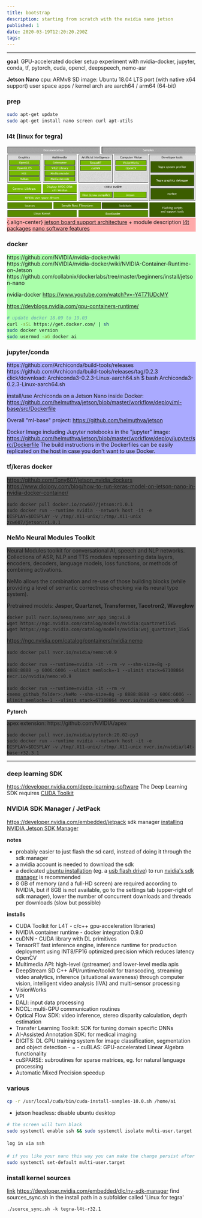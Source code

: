 ```yaml
---
title: bootstrap
description: starting from scratch with the nvidia nano jetson
published: 1
date: 2020-03-19T12:20:20.290Z
tags: 
---
```


---

**goal**: GPU-accelerated docker setup
experiment with
nvidia-docker, jupyter, conda, tf, pytorch, cuda, opencl, deepspeech, nemo-asr


**Jetson Nano**
cpu: ARMv8
SD image: Ubuntu 18.04 LTS port (with native x64 support)
user space apps / kernel arch are aarch64 / arm64 (64-bit)


### prep

```bash
sudo apt-get update
sudo apt-get install nano screen curl apt-utils
```

### l4t (linux for tegra)
<div style="background-color:#faa;">

![jetson_bsp_architecture.png](/jetson_bsp_architecture.png){.align-center}
[jetson board support architecture](https://docs.nvidia.com/jetson/archives/l4t-archived/l4t-3231/index.html) + module description
[l4t packages](https://docs.nvidia.com/jetson/archives/l4t-archived/l4t-3231/index.html#page/Tegra%2520Linux%2520Driver%2520Package%2520Development%2520Guide%2Fquick_start.html%23wwpID0EVHA)
[nano software features](https://docs.nvidia.com/jetson/archives/l4t-archived/l4t-3231/index.html#page/Tegra%2520Linux%2520Driver%2520Package%2520Development%2520Guide%2Fsoftware_features_jetson_nano.html%23wwconnect_header)

</div>

    
### docker

<div style="background-color:#afa;">
https://github.com/NVIDIA/nvidia-docker/wiki
https://github.com/NVIDIA/nvidia-docker/wiki/NVIDIA-Container-Runtime-on-Jetson
https://github.com/collabnix/dockerlabs/tree/master/beginners/install/jetson-nano

nvidia-docker  https://www.youtube.com/watch?v=-Y4T71UDcMY

https://devblogs.nvidia.com/gpu-containers-runtime/
```bash
# update docker 18.09 to 19.03
curl -sSL https://get.docker.com/ | sh
sudo docker version
sudo usermod -aG docker ai
```
</div>

### jupyter/conda
<div style="background-color:#aaf;">
https://github.com/Archiconda/build-tools/releases
https://github.com/Archiconda/build-tools/releases/tag/0.2.3
click/download:
Archiconda3-0.2.3-Linux-aarch64.sh
$ bash Archiconda3-0.2.3-Linux-aarch64.sh

install/use Archiconda on a Jetson Nano inside Docker:
https://github.com/helmuthva/jetson/blob/master/workflow/deploy/ml-base/src/Dockerfile

Overall "ml-base" project:
https://github.com/helmuthva/jetson

Docker Image including Jupyter notebooks in the "jupyter" image:
https://github.com/helmuthva/jetson/blob/master/workflow/deploy/jupyter/src/Dockerfile
The build instructions in the Dockerfiles can be easily replicated on the host in case you don't want to use Docker.

  </div>



  ### tf/keras docker
  
  <div style="background-color:#555;">


https://github.com/Tony607/jetson_nvidia_dockers
https://www.dlology.com/blog/how-to-run-keras-model-on-jetson-nano-in-nvidia-docker-container/
```
sudo docker pull docker.io/zcw607/jetson:r1.0.1
sudo docker run --runtime nvidia --network host -it -e DISPLAY=$DISPLAY -v /tmp/.X11-unix/:/tmp/.X11-unix zcw607/jetson:r1.0.1
```


</div>


### NeMo **Neural Modules Toolkit**

<div style="background-color:#555;">
Neural Modules toolkit for conversational AI, speech and NLP networks.
Collections of ASR, NLP and TTS modules representing data layers, encoders, decoders, language models, loss functions, or methods of combining activations. 

NeMo allows the combination and re-use of those building blocks (while providing a level of semantic correctness checking via its neural type system). 

Pretrained models: **Jasper, Quartznet, Transformer, Tacotron2, Waveglow**

```
docker pull nvcr.io/nemo/nemo_asr_app_img:v1.0
wget https://ngc.nvidia.com/catalog/models/nvidia:quartznet15x5
wget https://ngc.nvidia.com/catalog/models/nvidia:wsj_quartznet_15x5
```

https://ngc.nvidia.com/catalog/containers/nvidia:nemo
```
sudo docker pull nvcr.io/nvidia/nemo:v0.9

sudo docker run --runtime=nvidia -it --rm -v --shm-size=8g -p 8888:8888 -p 6006:6006 --ulimit memlock=-1 --ulimit stack=67108864 nvcr.io/nvidia/nemo:v0.9

sudo docker run --runtime=nvidia -it --rm -v <nemo_github_folder>:/NeMo --shm-size=8g -p 8888:8888 -p 6006:6006 --ulimit memlock=-1 --ulimit stack=67108864 nvcr.io/nvidia/nemo:v0.9
```

  </div>
  
**Pytorch**
  
<div style="background-color:#555;">
  apex extension: https://github.com/NVIDIA/apex

```
sudo docker pull nvcr.io/nvidia/pytorch:20.02-py3
sudo docker run --runtime nvidia --network host -it -e DISPLAY=$DISPLAY -v /tmp/.X11-unix/:/tmp/.X11-unix nvcr.io/nvidia/l4t-base:r32.3.1
```


  </div>

---

### deep learning SDK
https://developer.nvidia.com/deep-learning-software
The Deep Learning SDK requires [CUDA Toolkit](https://developer.nvidia.com/cuda-toolkit)


### NVIDIA SDK Manager / JetPack

https://developer.nvidia.com/embedded/jetpack
sdk manager [installing NVIDIA Jetson SDK Manager](https://www.youtube.com/watch?v=s1QDsa6SzuQ)

**notes**
- probably easier to just flash the sd card, instead of doing it through the sdk manager
- a nvidia account is needed to download the sdk
- a dedicated [ubuntu installation](https://ubuntu.com/download/desktop) (eg. a [usb flash drive](https://linuxhint.com/run-ubuntu-18-04-from-usb-stick/)) to run [nvidia's sdk manager](https://developer.nvidia.com/nvidia-sdk-manager) is recommended
- 8 GB of memory (and a full-HD screen) are required according to NVIDIA, but if 8GB is not available, go to the settings tab (upper-right of sdk manager), lower the number of concurrent downloads and threads per downloads (slow but possible)

**installs**
- CUDA Toolkit for L4T - c/c++ gpu-acceleration libraries)
- NVIDIA container runtime - docker integration 0.9.0
- cuDNN - CUDA library with DL primitives
- TensorRT
fast inference engine, inference runtime for production deployment using INT8/FP16 optimized precision which reduces latency
- OpenCV
- Multimedia API: high-level (gstreamer) and lower-level media apis
- DeepStream SD
C++ API/runtime/toolkit for transcoding, streaming video analytics, inference (situational awareness) through computer vision, intelligent video analysis (IVA) and multi-sensor processing
- VisionWorks
- VPI
- DALI: input data processing
- NCCL: multi-GPU communication routines
- Optical Flow SDK: video inference, stereo disparity calculation, depth estimation
- Transfer Learning Toolkit: SDK for tuning domain specific DNNs
- AI-Assisted Annotation SDK: for medical imaging
- DIGITS: DL GPU training system for image classification, segmentation and object detection - = - cuBLAS: GPU-accelerated Linear Algebra functionality
- cuSPARSE: subroutines for sparse matrices, eg. for natural language processing
- Automatic Mixed Precision speedup

### various

```bash
cp -r /usr/local/cuda/bin/cuda-install-samples-10.0.sh /home/ai
```

- jetson headless: disable ubuntu desktop

```bash
# the screen will turn black
sudo systemctl enable ssh && sudo systemctl isolate multi-user.target

log in via ssh

# if you like your nano this way you can make the change persist after reboot
sudo systemctl set-default multi-user.target
```
### install kernel sources 

[link](https://devtalk.nvidia.com/default/topic/1055416/request-install-linux-headers-on-jetson-nano/?offset=9)
https://developer.nvidia.com/embedded/dlc/nv-sdk-manager
find sources_sync.sh in the install path in a subfolder called 'Linux for tegra'
```
./source_sync.sh -k tegra-l4t-r32.1
```

